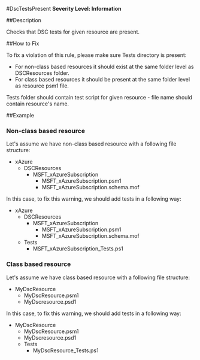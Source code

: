 #DscTestsPresent
**Severity Level: Information**


##Description

Checks that DSC tests for given resource are present.

##How to Fix

To fix a violation of this rule, please make sure Tests directory is present:
* For non-class based resources it should exist at the same folder level as DSCResources folder.
* For class based resources it should be present at the same folder level as resource psm1 file. 

Tests folder should contain test script for given resource - file name should contain resource's name.

##Example

### Non-class based resource

Let's assume we have non-class based resource with a following file structure:

* xAzure
  * DSCResources
    * MSFT_xAzureSubscription
      * MSFT_xAzureSubscription.psm1
      * MSFT_xAzureSubscription.schema.mof

In this case, to fix this warning, we should add tests in a following way:

* xAzure
  * DSCResources
    * MSFT_xAzureSubscription
      * MSFT_xAzureSubscription.psm1
      * MSFT_xAzureSubscription.schema.mof
  * Tests
    * MSFT_xAzureSubscription_Tests.ps1

### Class based resource

Let's assume we have class based resource with a following file structure:

* MyDscResource
    * MyDscResource.psm1
    * MyDscresource.psd1

In this case, to fix this warning, we should add tests in a following way:

* MyDscResource
    * MyDscResource.psm1
    * MyDscresource.psd1
    * Tests
      * MyDscResource_Tests.ps1

